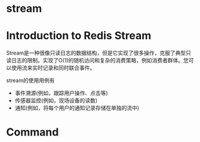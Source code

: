 # stream

# Introduction to Redis Stream

Stream是一种很像只读日志的数据结构，但是它实现了很多操作，克服了典型只读日志的限制。实现了O(1)的随机访问和复杂的消费策略，例如消费者群体。您可以使用流来实时记录和同时联合事件。

stream的使用用例有

+ 事件溯源(例如，跟踪用户操作、点击等)
+ 传感器监控(例如，现场设备的读数)
+ 通知(例如，将每个用户的通知记录存储在单独的流中)

# Command

